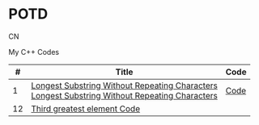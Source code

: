 # POTD

CN

My C++ Codes



 | #  | Title | Code |
----  | --- | --- |
   1  |   <a href="https://www.geeksforgeeks.org/find-maximum-minimum-sum-subarray-size-k//"> Longest Substring Without Repeating Characters <br> <a href= "https://www.codingninjas.com/codestudio/problem-of-the-day/easy"> Longest Substring Without Repeating Characters| <a href="https://github.com/Pritanjan/Question/blob/main/POTD/CN/0001%20231022%20Minimum%20Sum%20Subarray%20Of%20Given%20Size.cpp"> Code </a>
   12 | <a href="https://www.codingninjas.com/codestudio/problems/third-greatest-element_1095642?leftPanelTab=0"> Third greatest element <a href= "https://github.com/Pritanjan/Question/blob/main/POTD/CN/0012%20291122%20Third%20greatest%20element.cpp"> Code </a>
 
